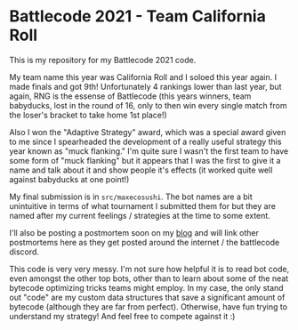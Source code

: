 # Battlecode 2021 - Team California Roll

This is my repository for my Battlecode 2021 code. 

My team name this year was California Roll and I soloed this year again. I made finals and got 9th! Unfortunately 4 rankings lower than last year, but again, RNG is the essense of Battlecode (this years winners, team babyducks, lost in the round of 16, only to then win every single match from the loser's bracket to take home 1st place!)

Also I won the "Adaptive Strategy" award, which was a special award given to me since I spearheaded the development of a really useful strategy this year known as "muck flanking." I'm quite sure I wasn't the first team to have some form of "muck flanking" but it appears that I was the first to give it a name and talk about it and show people it's effects (it worked quite well against babyducks at one point!)

My final submission is in `src/maxecosushi`. The bot names are a bit unintuitive in terms of what tournament I submitted them for but they are named after my current feelings / strategies at the time to some extent. 

I'll also be posting a postmortem soon on my [blog](https://www.stoneztao.com/blog/) and will link other postmortems here as they get posted around the internet / the battlecode discord.

This code is very very messy. I'm not sure how helpful it is to read bot code, even amongst the other top bots, other than to learn about some of the neat bytecode optimizing tricks teams might employ. In my case, the only stand out "code" are my custom data structures that save a significant amount of bytecode (although they are far from perfect). Otherwise, have fun trying to understand my strategy! And feel free to compete against it :)
